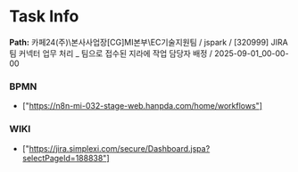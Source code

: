 # Task Info

**Path:** 카페24(주)\본사사업장\[CG]MI본부\EC기술지원팀 / jspark / [320999] JIRA 팀 커넥터 업무 처리 _ 팀으로 접수된 지라에 작업 담당자 배정 / 2025-09-01_00-00-00

### BPMN
- ["https://n8n-mi-032-stage-web.hanpda.com/home/workflows"]

### WIKI
- ["https://jira.simplexi.com/secure/Dashboard.jspa?selectPageId=188838"]

